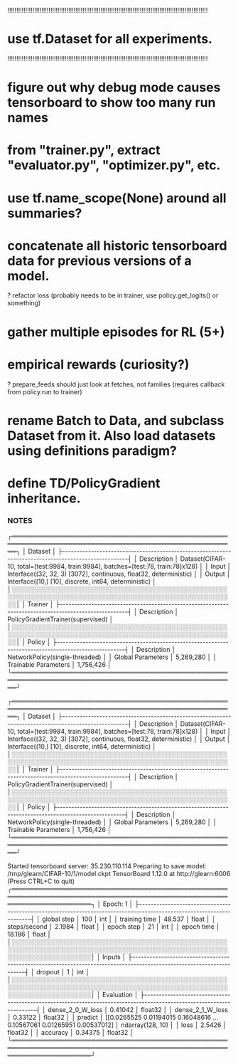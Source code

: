 !!!!!!!!!!!!!!!!!!!!!!!!!!!!!!!!!!!!!!!!!!!!!!!!!!!!!!!!!!!!!!!!!!!!!!!!!!!!!!!!!!!!!!!!!!!!!!!!!!!!!!!!!!!!!!!!
# use tf.Dataset for all experiments.
!!!!!!!!!!!!!!!!!!!!!!!!!!!!!!!!!!!!!!!!!!!!!!!!!!!!!!!!!!!!!!!!!!!!!!!!!!!!!!!!!!!!!!!!!!!!!!!!!!!!!!!!!!!!!!!!

# figure out why debug mode causes tensorboard to show too many run names
# from "trainer.py", extract "evaluator.py", "optimizer.py", etc.
# use tf.name_scope(None) around all summaries?
# concatenate all historic tensorboard data for previous versions of a model.
? refactor loss (probably needs to be in trainer, use policy.get_logits() or something)
# gather multiple episodes for RL (5+)
# empirical rewards (curiosity?)
? prepare_feeds should just look at fetches, not families (requires callback from policy.run to trainer)
# rename Batch to Data, and subclass Dataset from it.  Also load datasets using definitions paradigm?
# define TD/PolicyGradient inheritance.









### NOTES ###


┌═════════════════════════════════════════════════════════════════════════════════════════════════════┐
│  Dataset                                                                                            │
├-----------------------------------------------------------------------------------------------------┤
│  Description  │  Dataset(CIFAR-10, total=[test:9984, train:9984], batches=[test:78, train:78]x128)  │
│  Input        │  Interface((32, 32, 3) [3072], continuous, float32, deterministic)                  │
│  Output       │  Interface((10,) [10], discrete, int64, deterministic)                              │
│░░░░░░░░░░░░░░░░░░░░░░░░░░░░░░░░░░░░░░░░░░░░░░░░░░░░░░░░░░░░░░░░░░░░░░░░░░░░░░░░░░░░░░░░░░░░░░░░░░░░░│
│  Trainer                                                                                            │
├-----------------------------------------------------------------------------------------------------┤
│  Description  │  PolicyGradientTrainer(supervised)                                                  │
│░░░░░░░░░░░░░░░░░░░░░░░░░░░░░░░░░░░░░░░░░░░░░░░░░░░░░░░░░░░░░░░░░░░░░░░░░░░░░░░░░░░░░░░░░░░░░░░░░░░░░│
│  Policy                                                                                             │
├-----------------------------------------------------------------------------------------------------┤
│  Description           │  NetworkPolicy(single-threaded)                                            │
│  Global Parameters     │  5,269,280                                                                 │
│  Trainable Parameters  │  1,756,426                                                                 │
└═════════════════════════════════════════════════════════════════════════════════════════════════════┘


┌═════════════════════════════════════════════════════════════════════════════════════════════════════┐
│  Dataset                                                                                            │
├-----------------------------------------------------------------------------------------------------┤
│  Description  │  Dataset(CIFAR-10, total=[test:9984, train:9984], batches=[test:78, train:78]x128)  │
│  Input        │  Interface((32, 32, 3) [3072], continuous, float32, deterministic)                  │
│  Output       │  Interface((10,) [10], discrete, int64, deterministic)                              │
│░░░░░░░░░░░░░░░░░░░░░░░░░░░░░░░░░░░░░░░░░░░░░░░░░░░░░░░░░░░░░░░░░░░░░░░░░░░░░░░░░░░░░░░░░░░░░░░░░░░░░│
│  Trainer                                                                                            │
├-----------------------------------------------------------------------------------------------------┤
│  Description  │  PolicyGradientTrainer(supervised)                                                  │
│░░░░░░░░░░░░░░░░░░░░░░░░░░░░░░░░░░░░░░░░░░░░░░░░░░░░░░░░░░░░░░░░░░░░░░░░░░░░░░░░░░░░░░░░░░░░░░░░░░░░░│
│  Policy                                                                                             │
├-----------------------------------------------------------------------------------------------------┤
│  Description           │  NetworkPolicy(single-threaded)                                            │
│  Global Parameters     │  5,269,280                                                                 │
│  Trainable Parameters  │  1,756,426                                                                 │
└═════════════════════════════════════════════════════════════════════════════════════════════════════┘

Started tensorboard server: 35.230.110.114
Preparing to save model: /tmp/glearn/CIFAR-10/1/model.ckpt
TensorBoard 1.12.0 at http://glearn:6006 (Press CTRL+C to quit)
┌══════════════════════════════════════════════════════════════════════════════════════════════════════════════════════┐
│  Epoch: 1                                                                                                            │
├----------------------------------------------------------------------------------------------------------------------┤
│  global step    │  100     │  int                                                                                    │
│  training time  │  48.537  │  float                                                                                  │
│  steps/second   │  2.1984  │  float                                                                                  │
│  epoch step     │  21      │  int                                                                                    │
│  epoch time     │  18.186  │  float                                                                                  │
│░░░░░░░░░░░░░░░░░░░░░░░░░░░░░░░░░░░░░░░░░░░░░░░░░░░░░░░░░░░░░░░░░░░░░░░░░░░░░░░░░░░░░░░░░░░░░░░░░░░░░░░░░░░░░░░░░░░░░░│
│  Inputs                                                                                                              │
├----------------------------------------------------------------------------------------------------------------------┤
│  dropout  │  1  │  int                                                                                               │
│░░░░░░░░░░░░░░░░░░░░░░░░░░░░░░░░░░░░░░░░░░░░░░░░░░░░░░░░░░░░░░░░░░░░░░░░░░░░░░░░░░░░░░░░░░░░░░░░░░░░░░░░░░░░░░░░░░░░░░│
│  Evaluation                                                                                                          │
├----------------------------------------------------------------------------------------------------------------------┤
│  dense_2_0_W_loss  │  0.41042                                                                   │  float32           │
│  dense_2_1_W_loss  │  0.33122                                                                   │  float32           │
│  predict           │  [[0.0265525  0.01194015 0.16048616 ... 0.10567061 0.01265951 0.00537012]  │  ndarray(128, 10)  │
│  loss              │  2.5426                                                                    │  float32           │
│  accuracy          │  0.34375                                                                   │  float32           │
└══════════════════════════════════════════════════════════════════════════════════════════════════════════════════════┘
